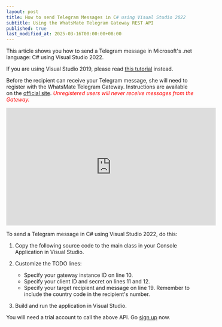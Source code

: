 ```yaml
---
layout: post
title: How to send Telegram Messages in C# using Visual Studio 2022
subtitle: Using the WhatsMate Telegram Gateway REST API
published: true
last_modified_at: 2025-03-16T00:00:00+08:00
---
```


This article shows you how to send a Telegram message in Microsoft's .net language: C# using Visual Studio 2022.

If you are using Visual Studio 2019, please read [this tutorial](/2022-06-16-send-telegram-message-csharp/) instead.

Before the recipient can receive your Telegram message, she will need to register with the WhatsMate Telegram Gateway. Instructions are available on the [official site](https://www.whatsmate.net/telegram-gateway-api.html). <span style="color:red">*Unregistered users will never receive messages from the Gateway.*</span>


<iframe width="560" height="315" src="https://www.youtube.com/embed/x_6wTHrgSOE?rel=0&cc_load_policy=1" frameborder="0" allowfullscreen></iframe>


To send a Telegram message in C# using Visual Studio 2022, do this:

1. Copy the following source code to the main class in your Console Application in Visual Studio.  <script src="https://gist.github.com/whatsmate/a2cd1249d0b54d756699ca925051c886.js"></script>
2. Customize the TODO lines:
   * Specify your gateway instance ID on line 10.
   * Specify your client ID and secret on lines 11 and 12.
   * Specify your target recipient and message on line 19. Remember to include the country code in the recipient's number.

3. Build and run the application in Visual Studio.


You will need a trial account to call the above API. Go [sign up](https://www.whatsmate.net/telegram-gateway-api.html) now.



<br>

